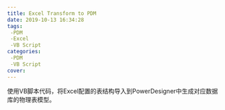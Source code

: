 ```yaml
---
title: Excel Transform to PDM
date: 2019-10-13 16:34:28
tags:
 -PDM
 -Excel
 -VB Script
categories:
 -PDM
 -VB Script
cover: 
---
```


使用VB脚本代码，将Excel配置的表结构导入到PowerDesigner中生成对应数据库的物理表模型。

